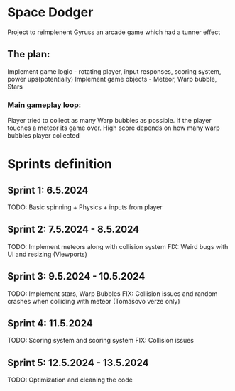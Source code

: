 # Space Dodger
Project to reimplenent Gyruss an arcade game which had a tunner effect

## The plan:
Implement game logic - rotating player, input responses, scoring system, power ups(potentially)
Implement game objects - Meteor, Warp bubble, Stars

### Main gameplay loop:
Player tried to collect as many Warp bubbles as possible. If the player touches a meteor its game over. High score depends on how many warp bubbles player collected

# Sprints definition
## Sprint 1: 6.5.2024
TODO: Basic spinning + Physics + inputs from player

## Sprint 2: 7.5.2024 - 8.5.2024
TODO: Implement meteors along with collision system
FIX: Weird bugs with UI and resizing (Viewports)

## Sprint 3: 9.5.2024 - 10.5.2024
TODO: Implement stars, Warp Bubbles
FIX: Collision issues and random crashes when colliding with meteor (Tomášovo verze only)

## Sprint 4: 11.5.2024
TODO: Scoring system and scoring system
FIX: Collision issues

## Sprint 5: 12.5.2024 - 13.5.2024
TODO: Optimization and cleaning the code